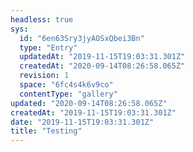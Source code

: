```yaml
---
headless: true
sys:
  id: "6en63Sry3jyAOSxQbei3Bn"
  type: "Entry"
  updatedAt: "2019-11-15T19:03:31.301Z"
  createdAt: "2020-09-14T08:26:58.065Z"
  revision: 1
  space: "6fc4s4k6v9co"
  contentType: "gallery"
updated: "2020-09-14T08:26:58.065Z"
createdAt: "2019-11-15T19:03:31.301Z"
date: "2019-11-15T19:03:31.301Z"
title: "Testing"
---
```

